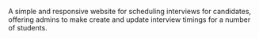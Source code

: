 A simple and responsive website for scheduling interviews for candidates, offering admins to make create and update interview timings for a number of students. 